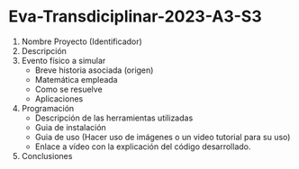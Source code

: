 # Eva-Transdiciplinar-2023-A3-S3
1. Nombre Proyecto (Identificador)
2. Descripción
3. Evento físico a simular
    - Breve historia asociada (origen)
    - Matemática empleada
    - Como se resuelve
    - Aplicaciones
4. Programación
    - Descripción de las herramientas utilizadas
    - Guia de instalación
    - Guia de uso (Hacer uso de imágenes o un video tutorial para su uso)
    - Enlace a vídeo con la explicación del código desarrollado.
5. Conclusiones
